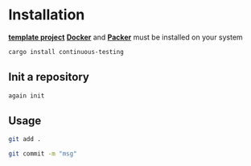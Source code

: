 # Installation

[**template project**](https://github.com/taishingi/continuous-testing)
    [**Docker**](https://docs.docker.com/engine/install/) and [**Packer**](https://developer.hashicorp.com/packer/docs) must be installed on your system

```bash
cargo install continuous-testing
``` 

## Init a repository

```bash
again init
```
## Usage 

```bash
git add .
```

```bash
git commit -m "msg"
```
